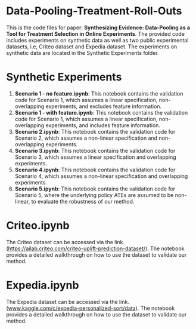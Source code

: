 # Data-Pooling-Treatment-Roll-Outs
This is the code files for paper: **Synthesizing Evidence: Data-Pooling as a Tool for Treatment Selection in Online Experiments**.
The provided code includes experiments on synthetic data as well as two public experimental datasets, i.e, Criteo dataset and Expedia dataset.
The experiments on synthetic data are located in the Synthetic Experiments folder.


# Synthetic Experiments
1. **Scenario 1 - no feature.ipynb**: This notebook contains the validation code for Scenario 1, which assumes a linear specification, non-overlapping experiments, and excludes feature information.
2. **Scenario 1 - with feature.ipynb**: This notebook contains the validation code for Scenario 1, which assumes a linear specification, non-overlapping experiments, and includes feature information.
3. **Scenario 2.ipynb**: This notebook contains the validation code for Scenario 2, which assumes a non-linear specification and non-overlapping experiments.
4. **Scenario 3.ipynb**: This notebook contains the validation code for Scenario 3, which assumes a linear specification and overlapping experiments.
5. **Scenario 4.ipynb**: This notebook contains the validation code for Scenario 4, which assumes a non-linear specification and overlapping experiments.
6. **Scenario 5.ipynb**: This notebook contains the validation code for Scenario 5, where the underlying policy ATEs are assumed to be non-linear, to evaluate the robustness of our method.

# Criteo.ipynb
The Criteo dataset can be accessed via the link. (https://ailab.criteo.com/criteo-uplift-prediction-dataset/).
The notebook provides a detailed walkthrough on how to use the dataset to validate our method.

# Expedia.ipynb
The Expedia dataset can be accessed via the link. (www.kaggle.com/c/expedia-personalized-sort/data).
The notebook provides a detailed walkthrough on how to use the dataset to validate our method.
